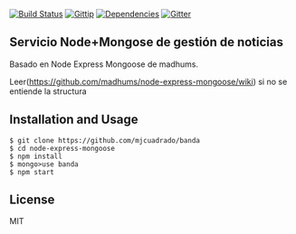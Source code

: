 [![Build Status](https://img.shields.io/travis/madhums/node-express-mongoose.svg?style=flat)](https://travis-ci.org/madhums/node-express-mongoose)
[![Gittip](https://img.shields.io/gratipay/madhums.svg?style=flat)](https://www.gratipay.com/madhums/)
[![Dependencies](https://img.shields.io/david/madhums/node-express-mongoose.svg?style=flat)](https://david-dm.org/madhums/node-express-mongoose)
[![Gitter](https://badges.gitter.im/Join%20Chat.svg)](https://gitter.im/madhums/node-express-mongoose?utm_source=badge&utm_medium=badge&utm_campaign=pr-badge)

## Servicio Node+Mongose de gestión de noticias

Basado en Node Express Mongoose de madhums.

Leer(https://github.com/madhums/node-express-mongoose/wiki) si no se entiende la structura

## Installation and Usage

    $ git clone https://github.com/mjcuadrado/banda
    $ cd node-express-mongoose
    $ npm install
	$ mongo>use banda
    $ npm start

## License

MIT
